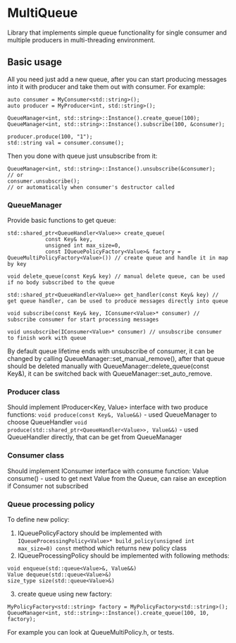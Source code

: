# MultiQueue
Library that implements simple queue functionality for single consumer and multiple producers in multi-threading environment.

## Basic usage
All you need just add a new queue, after you can start producing messages into it with producer and take them out with consumer.
For example:
```
auto consumer = MyConsumer<std::string>();
auto producer = MyProducer<int, std::string>();

QueueManager<int, std::string>::Instance().create_queue(100);
QueueManager<int, std::string>::Instance().subscribe(100, &consumer);

producer.produce(100, "1");
std::string val = consumer.consume();
```
Then you done with queue just unsubscribe from it:
```
QueueManager<int, std::string>::Instance().unsubscribe(&consumer);
// or
consumer.unsubscribe();
// or automatically when consumer's destructor called
```

### QueueManager
Provide basic functions to get queue:
```
std::shared_ptr<QueueHandler<Value>> create_queue(
            const Key& key,
            unsigned int max_size=0,
            const IQueuePolicyFactory<Value>& factory = QueueMultiPolicyFactory<Value>()) // create queue and handle it in map by key

void delete_queue(const Key& key) // manual delete queue, can be used if no body subscribed to the queue

std::shared_ptr<QueueHandler<Value>> get_handler(const Key& key) // get queue handler, can be used to produce messages directly into queue

void subscribe(const Key& key, IConsumer<Value>* consumer) // subscribe consumer for start processing messages

void unsubscribe(IConsumer<Value>* consumer) // unsubscribe consumer to finish work with queue
```

By default queue lifetime ends with unsubscribe of consumer, it can be changed by calling QueueManager::set_manual_remove(), after that queue should be deleted manually with QueueManager::delete_queue(const Key&), it can be switched back with QueueManager::set_auto_remove.

### Producer class
Should implement IProducer<Key, Value> interface with two produce functions:
`void produce(const Key&, Value&&)` - used QueueManager to choose QueueHandler
`void produce(std::shared_ptr<QueueHandler<Value>>, Value&&)` - used QueueHandler directly, that can be get from QueueManager

### Consumer class
Should implement IConsumer<Value> interface with consume function:
Value consume() - used to get next Value from the Queue, can raise an exception if Consumer not subscribed

### Queue processing policy

To define new policy:
1) IQueuePolicyFactory<Value> should be implemented with `IQueueProcessingPolicy<Value>* build_policy(unsigned int max_size=0) const` method which returns new policy class
2) IQueueProcessingPolicy<Value> should be implemented with following methods:
```
void enqueue(std::queue<Value>&, Value&&)
Value dequeue(std::queue<Value>&)
size_type size(std::queue<Value>&)
```
3) create queue using new factory:
```
MyPolicyFactory<std::string> factory = MyPolicyFactory<std::string>();
QueueManager<int, std::string>::Instance().create_queue(100, 10, factory);
```

For example you can look at QueueMultiPolicy.h, or tests.